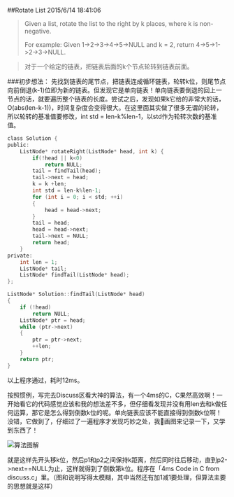 ##Rotate List
2015/6/14 18:41:06 

> Given a list, rotate the list to the right by k places, where k is non-negative.
> 
> For example:
> Given 1->2->3->4->5->NULL and k = 2,
> return 4->5->1->2->3->NULL.


>对于一个给定的链表，把链表后面的k个节点轮转到链表前面。

###初步想法：
先找到链表的尾节点，把链表连成循环链表，轮转k位，则尾节点向前倒退(k-1)位即为新的链表。但发现它是单向链表！单向链表要倒退的回上一节点的话，就要遍历整个链表的长度。尝试之后，发现如果k它给的非常大的话，O(abs(len-k-1))，时间复杂度会变得很大。在这里面其实做了很多无谓的轮转，所以轮转的基准值要修改，int std = len-k%len-1，以std作为轮转次数的基准值。
	
```c
class Solution {
public:
	ListNode* rotateRight(ListNode* head, int k) {
		if(!head || k<0)
		    return NULL;
		tail = findTail(head);
		tail->next = head;
		k = k +len;
		int std = len-k%len-1;
		for (int i = 0; i < std; ++i)
		{
			head = head->next;
		}
		tail = head;
		head = head->next;
		tail->next = NULL;
		return head;
	}
private:
	int len = 1;
	ListNode* tail;
	ListNode* findTail(ListNode* head);
};

ListNode* Solution::findTail(ListNode* head)
{
	if (!head)
		return NULL;
	ListNode* ptr = head;
	while (ptr->next)
	{
		ptr = ptr->next;
		++len;
	}
	return ptr;
}
```

以上程序通过，耗时12ms。


按照惯例，写完去Discuss区看大神的算法，有一个4ms的C，C果然高效啊！一开始看它的代码感觉应该和我的想法差不多，但仔细看发现并没有用len去和k做任何运算，那它是怎么得到倒数k位的呢。单向链表应该不能直接得到倒数k位啊！没错，它做到了，仔细过了一遍程序才发现巧妙之处，我𢔶画图来记录一下，又学到东西了！

![算法图解](http://i.imgur.com/F4NjeiK.jpg)



就是这样先开头移k位，然后p1和p2之间保持k距离，然后同时往后移动，直到p2->next==NULL为止，这样就得到了倒数第k位。程序在「4ms Code in C from discuss.c」里。（图和说明写得太模糊，其中当然还有加1减1要处理，但算法主要的思想就是这样）
